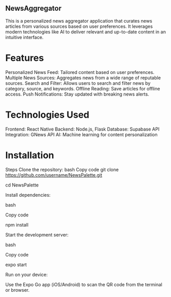 ## NewsAggregator
This is a personalized news aggregator application that curates news articles from various sources based on user preferences. It leverages modern technologies like AI to deliver relevant and up-to-date content in an intuitive interface.

# Features
Personalized News Feed: Tailored content based on user preferences.
Multiple News Sources: Aggregates news from a wide range of reputable sources.
Search and Filter: Allows users to search and filter news by category, source, and keywords.
Offline Reading: Save articles for offline access.
Push Notifications: Stay updated with breaking news alerts.

# Technologies Used
Frontend: React Native
Backend: Node.js, Flask
Database: Supabase
API Integration: GNews API
AI: Machine learning for content personalization

# Installation
Steps
Clone the repository:
bash
Copy code
git clone https://github.com/username/NewsPalette.git

cd NewsPalette

Install dependencies:

bash

Copy code

npm install

Start the development server:

bash

Copy code

expo start

Run on your device:

Use the Expo Go app (iOS/Android) to scan the QR code from the terminal or browser.
